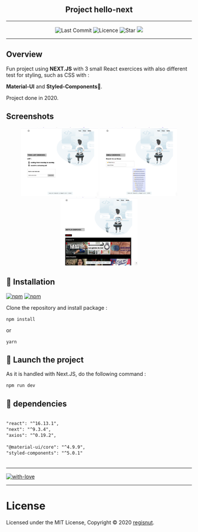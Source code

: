 <h2 align="center">
	Project hello-next
</h2>

---

<p align="center">
	<img alt="Last Commit" src="https://img.shields.io/github/last-commit/regisnut/hello-next.svg?style=flat-square">
	<img alt="Licence" src="https://img.shields.io/github/license/regisnut/hello-next.svg?style=flat-square">
	<img alt="Star" src="https://img.shields.io/badge/you%20like%20%3F-STAR%20ME-blue.svg?style=flat-square">
    <img alt"package" src="https://img.shields.io/travis/regisnut/hello-next">
</p>

---

## Overview

Fun project using **NEXT.JS** with 3 small React exercices with also different test for styling, such as CSS with :

**Material-UI** and **Styled-Components**💅.

Project done in 2020.

## Screenshots
<p align="center">
<img
		width="210"
		alt="Capture 1"
		src="https://github.com/Regisnut/hello-next/blob/master/assets/capture1.png">
<img
		width="210"
		alt="Capture 2"
		src="https://github.com/Regisnut/hello-next/blob/master/assets/capture2.png">
<img
		width="210"
		alt="Capture 3"
		src="https://github.com/Regisnut/hello-next/blob/master/assets/capture3.png">
</p>

## 🌱 Installation
[![npm](https://img.shields.io/npm/v/styled-media-query.svg)]()
[![npm](https://img.shields.io/npm/l/styled-media-query.svg)]()

Clone the repository and install package :

```
npm install
```
or
```
yarn
```

## 🍃 Launch the project
As it is handled with Next.JS, do the following command :

```
npm run dev
```

## 🌼 dependencies

######

	"react": "^16.13.1",
    "next": "^9.3.4",
    "axios": "^0.19.2",

	"@material-ui/core": "^4.9.9",
	"styled-components": "^5.0.1"

######

---

[![with-love](https://img.shields.io/badge/made%20with-%F0%9F%92%8C-red.svg)](https://github.com/regisnut/hello-next)

---

# License

Licensed under the MIT License, Copyright © 2020 [regisnut](https://github.com/regisnut).

